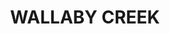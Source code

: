 ---
lastmod: '2025-04-06T06:05:20+00:00'
latitude: -28.546257
layout: suburb
longitude: 152.388341
postcode: '2475'
state: NSW
title: WALLABY CREEK
url: /nsw/wallaby-creek/
---